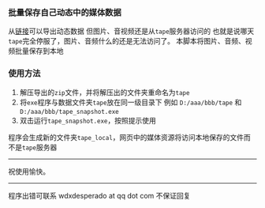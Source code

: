 ### 批量保存自己动态中的媒体数据

从[链接](https://activity.askbox.ink/export.html)可以导出动态数据
但图片、音视频还是从`tape`服务器访问的
也就是说哪天`tape`完全停服了，图片、音频什么的还是无法访问了。
本脚本将图片、音频、视频批量保存到本地

### 使用方法
1. 解压导出的`zip`文件，并将解压出的文件夹重命名为`tape`
2. 将`exe`程序与数据文件夹`tape`放在同一级目录下
例如 `D:/aaa/bbb/tape` 和 `D:/aaa/bbb/tape_snapshot.exe`
3. 双击运行`tape_snapshot.exe`，按照提示使用

程序会生成新的文件夹`tape_local`，网页中的媒体资源将访问本地保存的文件而不是`tape`服务器

---

祝使用愉快。

---

程序出错可联系 wdxdesperado at qq dot com
不保证回复